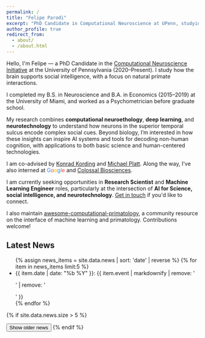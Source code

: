 ```yaml
---
permalink: /
title: "Felipe Parodi"
excerpt: "PhD Candidate in Computational Neuroscience at UPenn, studying social intelligence in primates and machines. Co-advised by Konrad Kording and Michael Platt."
author_profile: true
redirect_from: 
  - about/
  - /about.html
---
```


Hello, I'm Felipe — a PhD Candidate in the [Computational Neuroscience Initiative](https://cni.upenn.edu/) at the University of Pennsylvania (2020–Present). I study how the brain supports social intelligence, with a focus on natural primate interactions.  

I completed my B.S. in Neuroscience and B.A. in Economics (2015–2019) at the University of Miami, and worked as a Psychometrician before graduate school.  

My research combines **computational neuroethology**, **deep learning**, and **neurotechnology** to understand how neurons in the superior temporal sulcus encode complex social cues. Beyond biology, I’m interested in how these insights can inspire AI systems and tools for decoding non-human cognition, with applications to both basic science and human-centered technologies.  

I am co-advised by [Konrad Kording](http://kordinglab.com/) and [Michael Platt](http://plattlabs.rocks/). Along the way, I’ve also interned at <span style="color:#4285F4;">G</span><span style="color:#EA4335;">o</span><span style="color:#FBBC05;">o</span><span style="color:#4285F4;">g</span><span style="color:#34A853;">l</span><span style="color:#EA4335;">e</span> and [Colossal Biosciences](https://colossal.com/).  

I am currently seeking opportunities in **Research Scientist** and **Machine Learning Engineer** roles, particularly at the intersection of **AI for Science, social intelligence, and neurotechnology**. <u>[Get in touch](/contact/)</u> if you'd like to connect.  

I also maintain [awesome-computational-primatology](https://github.com/KordingLab/awesome-computational-primatology), a community resource on the interface of machine learning and primatology. Contributions welcome!


## Latest News

<div class="news-container">
  <ul id="news-list" class="news-feed-condensed">
    {% assign news_items = site.data.news | sort: 'date' | reverse %}
    {% for item in news_items limit:5 %}
      <li>
        <span class="news-date">{{ item.date | date: "%b %Y" }}:</span>
        <span class="news-event">{{ item.event | markdownify | remove: '<p>' | remove: '</p>' }}</span>
      </li>
    {% endfor %}
  </ul>

  {% if site.data.news.size > 5 %}
    <ul id="older-news-list" class="news-feed-condensed" style="display:none;">
      {% for item in news_items offset:5 %}
        <li>
          <span class="news-date">{{ item.date | date: "%b %Y" }}:</span>
          <span class="news-event">{{ item.event | markdownify | remove: '<p>' | remove: '</p>' }}</span>
        </li>
      {% endfor %}
    </ul>
    <button id="toggle-news-btn" class="toggle-news-btn">Show older news</button>
  {% endif %}
</div>

<script>
  document.addEventListener('DOMContentLoaded', function() {
    const toggleButton = document.getElementById('toggle-news-btn');
    const olderNewsList = document.getElementById('older-news-list');

    if (toggleButton && olderNewsList) {
      toggleButton.addEventListener('click', function() {
        const isHidden = olderNewsList.style.display === 'none';
        olderNewsList.style.display = isHidden ? 'block' : 'none';
        toggleButton.textContent = isHidden ? 'Hide older news' : 'Show older news';
      });
    }
  });
</script>
